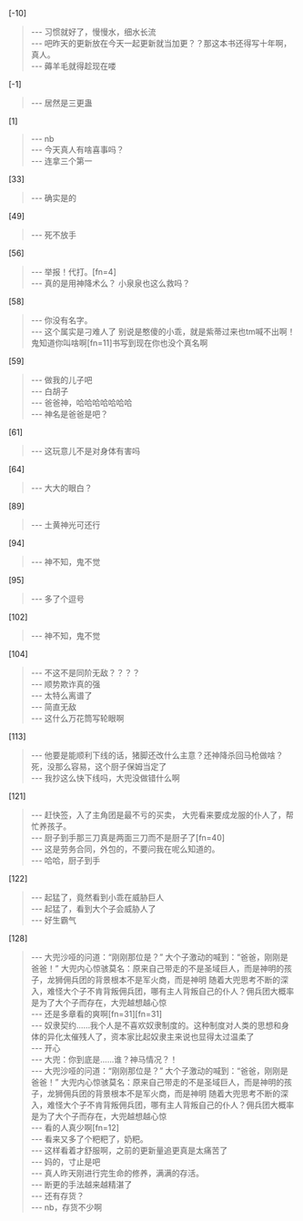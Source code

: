 
[-10] 
>--- 习惯就好了，慢慢水，细水长流<br>
>--- 吧昨天的更新放在今天一起更新就当加更？？那这本书还得写十年啊，真人。<br>
>--- 薅羊毛就得趁现在喽<br>

[-1] 
>--- 居然是三更蛊<br>

[1] 
>--- nb<br>
>--- 今天真人有啥喜事吗？<br>
>--- 连拿三个第一<br>

[33] 
>--- 确实是的<br>

[49] 
>--- 死不放手<br>

[56] 
>--- 举报！代打。[fn=4]<br>
>--- 真的是用神降术么？  小泉泉也这么救吗？<br>

[58] 
>--- 你没有名字。<br>
>--- 这个属实是刁难人了 别说是憨傻的小乖，就是紫蒂过来也tm喊不出啊！鬼知道你叫啥啊[fn=11]书写到现在你也没个真名啊<br>

[59] 
>--- 做我的儿子吧<br>
>--- 白胡子<br>
>--- 爸爸神，哈哈哈哈哈哈哈<br>
>--- 神名是爸爸是吧？<br>

[61] 
>--- 这玩意儿不是对身体有害吗<br>

[64] 
>--- 大大的眼白？<br>

[89] 
>--- 土黄神光可还行<br>

[94] 
>--- 神不知，鬼不觉<br>

[95] 
>--- 多了个逗号<br>

[102] 
>--- 神不知，鬼不觉<br>

[104] 
>--- 不这不是同阶无敌？？？？<br>
>--- 顺势欺诈真的强<br>
>--- 太特么离谱了<br>
>--- 简直无敌<br>
>--- 这什么万花筒写轮眼啊<br>

[113] 
>--- 他要是能顺利下线的话，猪脚还改什么主意？还神降杀回马枪做啥？死，没那么容易，这个厨子保姆当定了<br>
>--- 我抄这么快下线吗，大兜没做错什么啊<br>

[121] 
>--- 赶快签，入了主角团是最不亏的买卖，
大兜看来要成龙服的仆人了，帮忙养孩子。<br>
>--- 厨子到手那三刀真是两面三刀而不是厨子了[fn=40]<br>
>--- 这是劳务合同，外包的，不要问我在呢么知道的。<br>
>--- 哈哈，厨子到手<br>

[122] 
>--- 起猛了，竟然看到小乖在威胁巨人<br>
>--- 起猛了，看到大个子会威胁人了<br>
>--- 好生霸气<br>

[128] 
>--- 大兜沙哑的问道：“刚刚那位是？”
大个子激动的喊到：“爸爸，刚刚是爸爸！”
大兜内心惊骇莫名：原来自己带走的不是圣域巨人，而是神明的孩子，龙狮佣兵团的背景根本不是军火商，而是神明
随着大兜思考不断的深入，难怪大个子不肯背叛佣兵团，哪有主人背叛自己的仆人？佣兵团大概率是为了大个子而存在，大兜越想越心惊<br>
>--- 还是多章看的爽啊[fn=31][fn=31]<br>
>--- 奴隶契约……我个人是不喜欢奴隶制度的。这种制度对人类的思想和身体的异化太催残人了，资本家比起奴隶主来说也显得太过温柔了<br>
>--- 开心<br>
>--- 大兜：你到底是……谁？神马情况？！<br>
>--- 大兜沙哑的问道：“刚刚那位是？”
大个子激动的喊到：“爸爸，刚刚是爸爸！”
大兜内心惊骇莫名：原来自己带走的不是圣域巨人，而是神明的孩子，龙狮佣兵团的背景根本不是军火商，而是神明
随着大兜思考不断的深入，难怪大个子不肯背叛佣兵团，哪有主人背叛自己的仆人？佣兵团大概率是为了大个子而存在，大兜越想越心惊<br>
>--- 看的人真少啊[fn=12]<br>
>--- 看来又多了个粑粑了，奶粑。<br>
>--- 这样看着才舒服啊，之前的更新量追更真是太痛苦了<br>
>--- 妈的，寸止是吧<br>
>--- 真人昨天刚进行完生命的修养，满满的存活。<br>
>--- 断更的手法越来越精湛了<br>
>--- 还有存货？<br>
>--- nb，存货不少啊<br>
